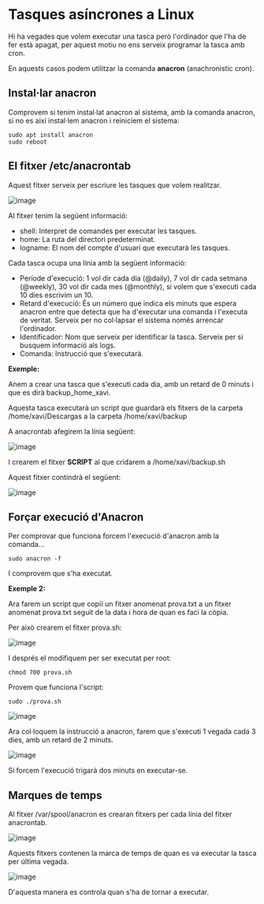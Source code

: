 # Tasques asíncrones a Linux

Hi ha vegades que volem executar una tasca però l'ordinador que l'ha de fer està apagat, per aquest motiu no ens serveix programar la tasca amb cron.

En aquests casos podem utilitzar la comanda **anacron** (anachronistic cron).

## Instal·lar anacron

Comprovem si tenim instal·lat anacron al sistema, amb la comanda anacron, si no es així instal·lem anacron i reiniciem el sistema:

```
sudo apt install anacron
sudo reboot
```

## El fitxer /etc/anacrontab

Aquest fitxer serveix per escriure les tasques que volem realitzar.

![image](https://github.com/XaSaFa/MP04/assets/110727546/99cd516a-a592-4114-bf8f-d6d3fb5d2646)

Al fitxer tenim la següent informació:

- shell: Interpret de comandes per executar les tasques.
- home: La ruta del directori predeterminat.
- logname: El nom del compte d'usuari que executarà les tasques.

Cada tasca ocupa una línia amb la següent informació:

- Període d'execució: 1 vol dir cada dia (@daily), 7 vol dir cada setmana (@weekly), 30 vol dir cada mes (@monthly), si volem que s'executi cada 10 dies escrivim un 10.
- Retard d'execució: És un número que indica els minuts que espera anacron entre que detecta que ha d'executar una comanda i l'executa de veritat. Serveix per no col·lapsar el sistema només arrencar l'ordinador.
- Identificador: Nom que serveix per identificar la tasca. Serveix per si busquem informació als logs.
- Comanda: Instrucció que s'executarà.

**Exemple:**

Anem a crear una tasca que s'executi cada dia, amb un retard de 0 minuts i que es dirà backup_home_xavi.

Aquesta tasca executarà un script que guardarà els fitxers de la carpeta /home/xavi/Descargas a la carpeta /home/xavi/backup

A anacrontab afegirem la línia següent:

![image](https://github.com/XaSaFa/MP04/assets/110727546/48eb592a-5db7-459b-a61c-4baaf5026599)

I crearem el fitxer **SCRIPT** al que cridarem a /home/xavi/backup.sh

Aquest fitxer contindrà el següent:

![image](https://github.com/XaSaFa/MP04/assets/110727546/d093d860-8b74-425f-ad13-66259e59a429)

## Forçar execució d'Anacron

Per comprovar que funciona forcem l'execució d'anacron amb la comanda...

```
sudo anacron -f
```

I comprovem que s'ha executat.

**Exemple 2:**

Ara farem un script que copiï un fitxer anomenat prova.txt a un fitxer anomenat prova.txt seguit de la data i hora de quan es faci la còpia.

Per això crearem el fitxer prova.sh:

![image](https://github.com/XaSaFa/MP04/assets/110727546/6b0afd73-5520-45d1-a801-b7409f1451cb)

I després el modifiquem per ser executat per root:

```
chmod 700 prova.sh
```

Provem que funciona l'script:

```
sudo ./prova.sh
```

![image](https://github.com/XaSaFa/MP04/assets/110727546/d6fb0bfe-8868-4ec0-bd1e-62afc7069039)

Ara col·loquem la instrucció a anacron, farem que s'executi 1 vegada cada 3 dies, amb un retard de 2 minuts.

![image](https://github.com/XaSaFa/MP04/assets/110727546/84597a02-6fb5-4698-90cc-36430dd36d14)

Si forcem l'execució trigarà dos minuts en executar-se.

## Marques de temps

Al fitxer /var/spool/anacron es crearan fitxers per cada línia del fitxer anacrontab. 

![image](https://github.com/XaSaFa/MP04/assets/110727546/f668a048-a881-4f90-a73b-c14c5d64f6ac)

Aquests fitxers contenen la marca de temps de quan es va executar la tasca per última vegada.

![image](https://github.com/XaSaFa/MP04/assets/110727546/295b789e-8d68-4b9a-855d-d54fd4c51a49)

D'aquesta manera es controla quan s'ha de tornar a executar.



